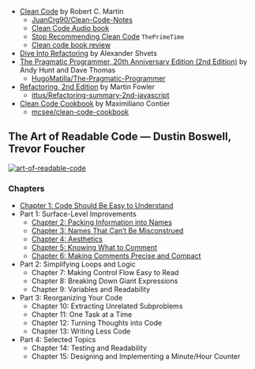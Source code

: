 * [Clean Code](https://www.goodreads.com/book/show/3735293-clean-code) by Robert C. Martin
    * [JuanCrg90/Clean-Code-Notes](https://github.com/JuanCrg90/Clean-Code-Notes)
    * [Clean Code Audio book](https://www.youtube.com/watch?v=-8h1sZ6nyY0)
    * [Stop Recommending Clean Code](https://www.youtube.com/watch?v=IqHaGd9J42s) `ThePrimeTime`
    * [Clean code book review](https://www.youtube.com/playlist?list=PL-uROEx3vAxg-yricXrDaOK9xzHGGQk1u)
* [Dive Into Refactoring](https://refactoring.guru/refactoring/course) by Alexander Shvets
* [The Pragmatic Programmer, 20th Anniversary Edition (2nd Edition)](https://pragprog.com/titles/tpp20/the-pragmatic-programmer-20th-anniversary-edition/) by Andy Hunt and Dave Thomas
	* [HugoMatilla/The-Pragmatic-Programmer](https://github.com/HugoMatilla/The-Pragmatic-Programmer)
* [Refactoring, 2nd Edition](https://www.amazon.com/Refactoring-Improving-Existing-Addison-Wesley-Signature/dp/0134757599/) by Martin Fowler
    * [ittus/Refactoring-summary-2nd-javascript](https://github.com/ittus/Refactoring-summary-2nd-javascript)
* [Clean Code Cookbook](https://www.amazon.com/Clean-Code-Cookbook-Recipes-Improve/dp/1098144724) by Maximiliano Contier
    * [mcsee/clean-code-cookbook](https://github.com/mcsee/clean-code-cookbook)

## The Art of Readable Code — Dustin Boswell, Trevor Foucher

<a href="https://www.goodreads.com/en/book/show/8677004">
	<img src="https://i.ibb.co/8K4PvPC/image.png" alt="art-of-readable-code">
</a>

### Chapters

* [Chapter 1: Code Should Be Easy to Understand](chapters/1-code-should-be-easy.md)
* Part 1: Surface-Level Improvements
	* [Chapter 2: Packing Information into Names](chapters/2-packing-information-into-names.md)
	* [Chapter 3: Names That Can’t Be Misconstrued](chapters/3-names-cant-misconstructed.md)
	* [Chapter 4: Aesthetics](chapters/4-aesthetics.md)
	* [Chapter 5: Knowing What to Comment](chapters/5-knowing-what-to-comment.md)
	* [Chapter 6: Making Comments Precise and Compact](chapters/6-making-comments-precise.md)
* Part 2: Simplifying Loops and Logic
	* Chapter 7: Making Control Flow Easy to Read
	* Chapter 8: Breaking Down Giant Expressions
	* Chapter 9: Variables and Readability
* Part 3: Reorganizing Your Code
	* Chapter 10: Extracting Unrelated Subproblems
	* Chapter 11: One Task at a Time
	* Chapter 12: Turning Thoughts into Code
	* Chapter 13: Writing Less Code
* Part 4: Selected Topics
	* Chapter 14: Testing and Readability
	* Chapter 15: Designing and Implementing a Minute/Hour Counter

